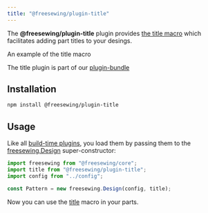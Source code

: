 ```yaml
---
title: "@freesewing/plugin-title"
---
```


The **@freesewing/plugin-title** plugin provides [the
title macro](/reference/api/macros/title/) which facilitates adding part titles
to your desings.

<Example part="plugin_title">An example of the title macro</Example>

<Tip>

The title plugin is part of our [plugin-bundle](/reference/plugins/bundle)

</Tip>

## Installation

```bash
npm install @freesewing/plugin-title
```

## Usage

Like all [build-time plugins](/guides/plugins/types-of-plugins#build-time-plugins), you
load them by passing them to the [freesewing.Design](/reference/api/design) super-constructor:

```js
import freesewing from "@freesewing/core";
import title from "@freesewing/plugin-title";
import config from "../config";

const Pattern = new freesewing.Design(config, title);
```

Now you can use the [title](/reference/api/macros/title/) macro in your parts.
